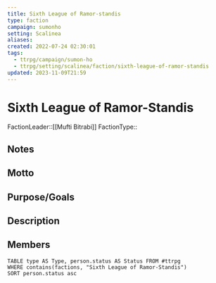 ```yaml
---
title: Sixth League of Ramor-standis
type: faction
campaign: sumonho
setting: Scalinea
aliases: 
created: 2022-07-24 02:30:01
tags:
  - ttrpg/campaign/sumon-ho
  - ttrpg/setting/scalinea/faction/sixth-league-of-ramor-standis
updated: 2023-11-09T21:59
---
```


# Sixth League of Ramor-Standis

FactionLeader::[[Mufti Bitrabi]]
FactionType::

## Notes


## Motto


## Purpose/Goals


## Description


## Members

```dataview
TABLE type AS Type, person.status AS Status FROM #ttrpg
WHERE contains(factions, "Sixth League of Ramor-Standis")
SORT person.status asc
```

